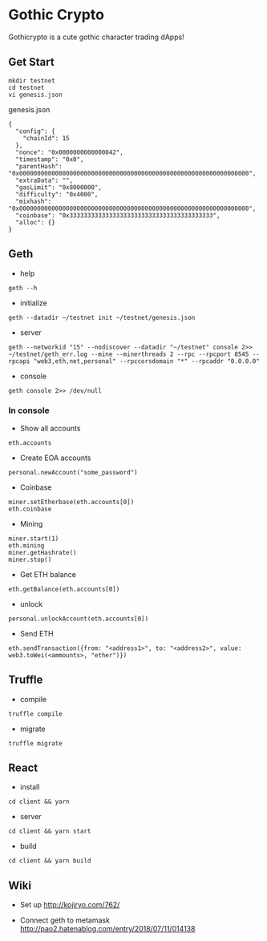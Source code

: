 # Gothic Crypto

Gothicrypto is a cute gothic character trading dApps!

## Get Start

```
mkdir testnet
cd testnet
vi genesis.json
```

genesis.json
```
{
  "config": {
    "chainId": 15
  },
  "nonce": "0x0000000000000042",
  "timestamp": "0x0",
  "parentHash": "0x0000000000000000000000000000000000000000000000000000000000000000",
  "extraData": "",
  "gasLimit": "0x8000000",
  "difficulty": "0x4000",
  "mixhash": "0x0000000000000000000000000000000000000000000000000000000000000000",
  "coinbase": "0x3333333333333333333333333333333333333333",
  "alloc": {}
}
```

## Geth

* help
```
geth --h
```

* initialize
```
geth --datadir ~/testnet init ~/testnet/genesis.json
```

* server
```
geth --networkid "15" --nodiscover --datadir "~/testnet" console 2>> ~/testnet/geth_err.log --mine --minerthreads 2 --rpc --rpcport 8545 --rpcapi "web3,eth,net,personal" --rpccorsdomain "*" --rpcaddr "0.0.0.0"
```

* console
```
geth console 2>> /dev/null
```

### In console

* Show all accounts
```
eth.accounts
```

* Create EOA accounts
```
personal.newAccount("some_password")
```

* Coinbase
```
miner.setEtherbase(eth.accounts[0])
eth.coinbase
```

* Mining
```
miner.start(1)
eth.mining
miner.getHashrate()
miner.stop()
```

* Get ETH balance
```
eth.getBalance(eth.accounts[0])
```

* unlock
```
personal.unlockAccount(eth.accounts[0])
```

* Send ETH
```
eth.sendTransaction({from: "<address1>", to: "<address2>", value: web3.toWei(<ammounts>, "ether")})
```

## Truffle

* compile
```
truffle compile
```

* migrate
```
truffle migrate
```

## React

* install
```
cd client && yarn
```

* server
```
cd client && yarn start
```

* build
```
cd client && yarn build
```

## Wiki

* Set up 
http://kojiryo.com/762/

* Connect geth to metamask
http://pao2.hatenablog.com/entry/2018/07/11/014138
